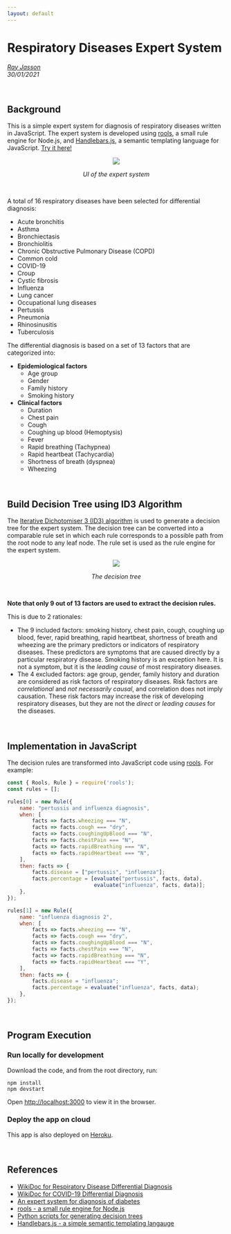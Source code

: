 ```yaml
---
layout: default
---
```


# Respiratory Diseases Expert System

*[Ray Jasson](mailto:holmesqueen2070@yahoo.com)*<br>
*30/01/2021*<br>

<br>

## Background

This is a simple expert system for diagnosis of respiratory diseases written in JavaScript. The expert system is developed using [rools](https://github.com/frankthelen/rools), a small rule engine for Node.js, and [Handlebars.js](https://github.com/handlebars-lang/handlebars.js), a semantic templating language for JavaScript. [Try it here!](https://respiratory-diseases-es.herokuapp.com/)

<p align=center><img src="./docs/img/ui.png"></p>
<p align="center"><i>UI of the expert system</i></p>

<br>

A total of 16 respiratory diseases have been selected for differential diagnosis:
- Acute bronchitis
- Asthma
- Bronchiectasis
- Bronchiolitis
- Chronic Obstructive Pulmonary Disease (COPD)
- Common cold
- COVID-19
- Croup
- Cystic fibrosis
- Influenza
- Lung cancer
- Occupational lung diseases
- Pertussis
- Pneumonia
- Rhinosinusitis
- Tuberculosis

The differential diagnosis is based on a set of 13 factors that are categorized into:
- **Epidemiological factors**
  - Age group
  - Gender
  - Family history
  - Smoking history
- **Clinical factors**
  - Duration
  - Chest pain
  - Cough
  - Coughing up blood (Hemoptysis)
  - Fever
  - Rapid breathing (Tachypnea)
  - Rapid heartbeat (Tachycardia)
  - Shortness of breath (dyspnea)
  - Wheezing

<br>

## Build Decision Tree using ID3 Algorithm

The [Iterative Dichotomiser 3 (ID3) algorithm](https://en.wikipedia.org/wiki/ID3_algorithm#:~:text=In%20decision%20tree%20learning%2C%20ID3,and%20natural%20language%20processing%20domains.) is used to generate a decision tree for the expert system. The decision tree can be converted into a comparable rule set in which each rule corresponds to a possible path from the root node to any leaf node. The rule set is used as the rule engine for the expert system.

<p align=center><img src="./docs/img/decision_tree.png"></p>
<p align="center"><i>The decision tree</i></p>

<br>

**Note that only 9 out of 13 factors are used to extract the decision rules.**

This is due to 2 rationales:
- The 9 included factors: smoking history, chest pain, cough, coughing up blood, fever, rapid breathing, rapid heartbeat, shortness of breath and wheezing are the primary predictors or indicators of respiratory diseases. These predictors are symptoms that are caused directly by a particular respiratory disease. Smoking history is an exception here. It is not a symptom, but it is the *leading cause* of most respiratory diseases.
- The 4 excluded factors: age group, gender, family history and duration are considered as risk factors of respiratory diseases. Risk factors are *correlational* and *not necessarily causal*, and correlation does not imply causation. These risk factors may increase the risk of developing respiratory diseases, but they are not the *direct* or *leading causes* for the diseases.

<br>

## Implementation in JavaScript

The decision rules are transformed into JavaScript code using [rools](https://github.com/frankthelen/rools). For example:

```javascript
const { Rools, Rule } = require('rools');
const rules = [];

rules[0] = new Rule({
    name: "pertussis and influenza diagnosis",
    when: [
        facts => facts.wheezing === "N",
        facts => facts.cough === "dry",
        facts => facts.coughingUpBlood === "N",
        facts => facts.chestPain === "N",
        facts => facts.rapidBreathing === "N",
        facts => facts.rapidHeartbeat === "N",
    ],
    then: facts => {
        facts.disease = ["pertussis", "influenza"];
        facts.percentage = [evaluate("pertussis", facts, data), 
                            evaluate("influenza", facts, data)];
    },
});

rules[1] = new Rule({
    name: "influenza diagnosis 2",
    when: [
        facts => facts.wheezing === "N",
        facts => facts.cough === "dry",
        facts => facts.coughingUpBlood === "N",
        facts => facts.chestPain === "N",
        facts => facts.rapidBreathing === "N",
        facts => facts.rapidHeartbeat === "Y",
    ],
    then: facts => {
        facts.disease = "influenza";
        facts.percentage = evaluate("influenza", facts, data);
    },
});
```

<br>

## Program Execution

### **Run locally for development**

Download the code, and from the root directory, run:

```
npm install
npm devstart
```

Open [http://localhost:3000](http://localhost:3000) to view it in the browser.

### **Deploy the app on cloud**

This app is also deployed on [Heroku](https://www.heroku.com/).

<br>

## References

- [WikiDoc for Respiratory Disease Differential Diagnosis](https://www.wikidoc.org/index.php/Respiratory_disease_differential_diagnosis)
- [WikiDoc for COVID-19 Differential Diagnosis](https://www.wikidoc.org/index.php/COVID-19_differential_diagnosis)
- [An expert system for diagnosis of diabetes](https://github.com/ZenHuzaini/node-js-expert-system-diabetes)
- [rools - a small rule engine for Node.js](https://github.com/frankthelen/rools)
- [Python scripts for generating decision trees](https://github.com/Erikfather/Decision_tree-python)
- [Handlebars.js - a simple semantic templating langauge](https://github.com/handlebars-lang/handlebars.js)
